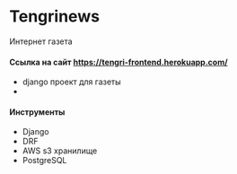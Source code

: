 # Tengrinews
Интернет газета 

#### Ссылка на сайт https://tengri-frontend.herokuapp.com/
 - django проект для газеты
 - 

#### Инструменты
  - Django
  - DRF
  - AWS s3 хранилище
  - PostgreSQL
